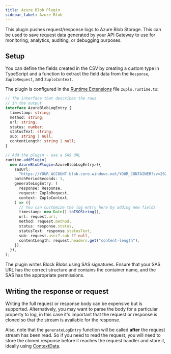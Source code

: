 ```yaml
---
title: Azure Blob Plugin
sidebar_label: Azure Blob
---
```


This plugin pushes request/response logs to Azure Blob Storage. This can be used
to save request data generated by your API Gateway to use for monitoring,
analytics, auditing, or debugging purposes.

<EnterpriseFeature name="Custom logging" />

## Setup

You can define the fields created in the CSV by creating a custom type in
TypeScript and a function to extract the field data from the `Response`,
`ZuploRequest`, and `ZuploContext`.

The plugin is configured in the [Runtime Extensions](./runtime-extensions.md)
file `zuplo.runtime.ts`:

```ts title="modules/zuplo.runtime.ts"
// The interface that describes the rows
// in the output
interface AzureBlobLogEntry {
  timestamp: string;
  method: string;
  url: string;
  status: number;
  statusText: string;
  sub: string | null;
  contentLength: string | null;
}

// Add the plugin - use a SAS URL
runtime.addPlugin(
  new AzureBlobPlugin<AzureBlobLogEntry>({
    sasUrl:
      "https://YOUR_ACCOUNT.blob.core.windows.net/YOUR_CONTAINER?sv=2022-11-02&ss=b&srt=co&sp=wactfx&se=2045-11-17T13:50:53Z&st=2024-11-17T05:50:53Z&spr=https&sig=YOUR_SIG",
    batchPeriodSeconds: 1,
    generateLogEntry: (
      response: Response,
      request: ZuploRequest,
      context: ZuploContext,
    ) => ({
      // You can customize the log entry here by adding new fields
      timestamp: new Date().toISOString(),
      url: request.url,
      method: request.method,
      status: response.status,
      statusText: response.statusText,
      sub: request.user?.sub ?? null,
      contentLength: request.headers.get("content-length"),
    }),
  }),
);
```

The plugin writes Block Blobs using SAS signatures. Ensure that your SAS URL has
the correct structure and contains the container name, and the SAS has the
appropriate permissions.

## Writing the response or request

Writing the full request or response body can be expensive but is supported.
Alternatively, you may want to parse the body for a particular property to log,
in this case it's important that the request or response is cloned so that the
stream is available for the response.

Also, note that the `generateLogEntry` function will be called **after** the
request stream has been read. So if you need to read the request, you will need
to store the cloned response before it reaches the request handler and store it,
ideally using [ContextData](./context-data.md).

